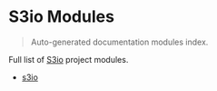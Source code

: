 # S3io Modules

> Auto-generated documentation modules index.

Full list of [S3io](README.md#s3io) project modules.

- [s3io](README.md#s3io)
